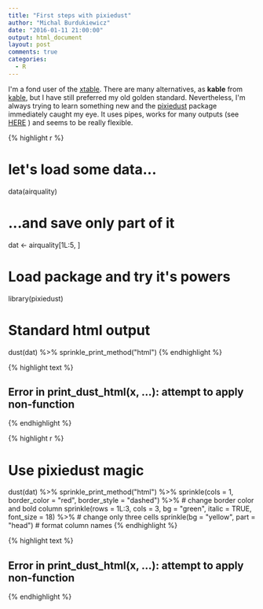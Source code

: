 ```yaml
---
title: "First steps with pixiedust"
author: "Michal Burdukiewicz"
date: "2016-01-11 21:00:00"
output: html_document
layout: post
comments: true
categories:
  - R
---
```


I'm a fond user of the [xtable](https://cran.r-project.org/package=xtable). There are many alternatives, as **kable** from [kable](https://cran.r-project.org/package=knitr), but I have still preferred my old golden standard. Nevertheless, I'm always trying to learn something new and the [pixiedust](https://cran.r-project.org/package=pixiedust) package immediately caught my eye. It uses pipes, works for many outputs (see [HERE](https://cran.r-project.org/web/packages/pixiedust/vignettes/sprinkles.html) ) and seems to be really flexible.


{% highlight r %}
# let's load some data...
data(airquality)
# ...and save only part of it
dat <- airquality[1L:5, ]

# Load package and try it's powers
library(pixiedust)

# Standard html output
dust(dat) %>% sprinkle_print_method("html")
{% endhighlight %}



{% highlight text %}
## Error in print_dust_html(x, ...): attempt to apply non-function
{% endhighlight %}



{% highlight r %}
# Use pixiedust magic
dust(dat) %>% sprinkle_print_method("html") %>% 
  sprinkle(cols = 1, border_color = "red", border_style = "dashed") %>% # change border color and bold column
  sprinkle(rows = 1L:3, cols = 3, bg = "green", italic = TRUE, font_size = 18) %>% # change only three cells
  sprinkle(bg = "yellow", part = "head") # format column names
{% endhighlight %}



{% highlight text %}
## Error in print_dust_html(x, ...): attempt to apply non-function
{% endhighlight %}
